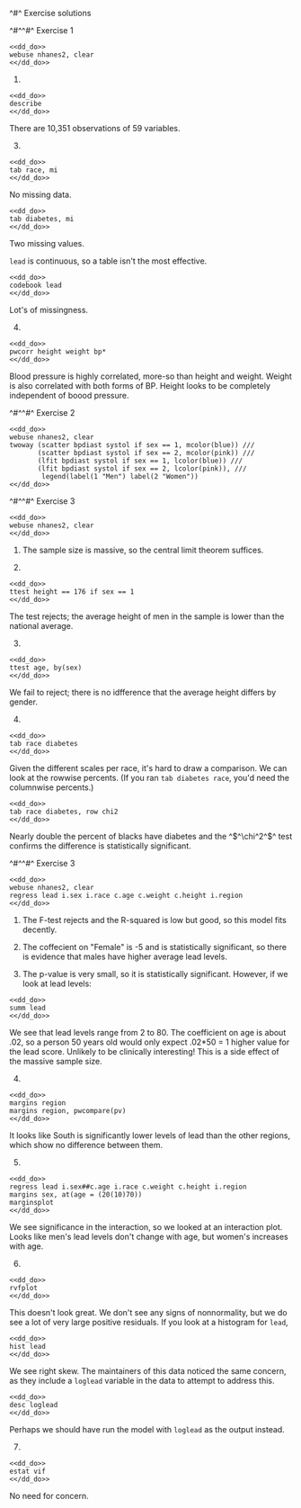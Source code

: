 ^#^ Exercise solutions

^#^^#^ Exercise 1

~~~~
<<dd_do>>
webuse nhanes2, clear
<</dd_do>>
~~~~

1)
~~~~
<<dd_do>>
describe
<</dd_do>>
~~~~

There are 10,351 observations of 59 variables.

3)
~~~~
<<dd_do>>
tab race, mi
<</dd_do>>
~~~~
No missing data.
~~~~
<<dd_do>>
tab diabetes, mi
<</dd_do>>
~~~~
Two missing values.

`lead` is continuous, so a table isn't the most effective.
~~~~
<<dd_do>>
codebook lead
<</dd_do>>
~~~~
Lot's of missingness.

4)
~~~~
<<dd_do>>
pwcorr height weight bp*
<</dd_do>>
~~~~
Blood pressure is highly correlated, more-so than height and weight. Weight is also correlated with both forms of BP. Height looks to be completely
independent of boood pressure.

^#^^#^ Exercise 2

~~~~
<<dd_do>>
webuse nhanes2, clear
twoway (scatter bpdiast systol if sex == 1, mcolor(blue)) ///
       (scatter bpdiast systol if sex == 2, mcolor(pink)) ///
       (lfit bpdiast systol if sex == 1, lcolor(blue)) ///
       (lfit bpdiast systol if sex == 2, lcolor(pink)), ///
        legend(label(1 "Men") label(2 "Women"))
<</dd_do>>
~~~~

^#^^#^ Exercise 3

~~~~
<<dd_do>>
webuse nhanes2, clear
<</dd_do>>
~~~~

1) The sample size is massive, so the central limit theorem suffices.

2)
~~~~
<<dd_do>>
ttest height == 176 if sex == 1
<</dd_do>>
~~~~
The test rejects; the average height of men in the sample is lower than the national average.

3)
~~~~
<<dd_do>>
ttest age, by(sex)
<</dd_do>>
~~~~
We fail to reject; there is no idfference that the average height differs by gender.

4)
~~~~
<<dd_do>>
tab race diabetes
<</dd_do>>
~~~~
Given the different scales per race, it's hard to draw a comparison. We can look at the rowwise percents. (If you ran `tab diabetes race`, you'd need
the columnwise percents.)

~~~~
<<dd_do>>
tab race diabetes, row chi2
<</dd_do>>
~~~~

Nearly double the percent of blacks have diabetes and the ^$^\chi^2^$^ test confirms the difference is statistically significant.

^#^^#^ Exercise 3

~~~~
<<dd_do>>
webuse nhanes2, clear
regress lead i.sex i.race c.age c.weight c.height i.region
<</dd_do>>
~~~~

1) The F-test rejects and the R-squared is low but good, so this model fits decently.

2) The coffecient on "Female" is -5 and is statistically significant, so there is evidence that males have higher average lead levels.

3) The p-value is very small, so it is statistically significant. However, if we look at lead levels:

~~~~
<<dd_do>>
summ lead
<</dd_do>>
~~~~

We see that lead levels range from 2 to 80. The coefficient on age is about .02, so a person 50 years old would only expect .02*50 = 1 higher value
for the lead score. Unlikely to be clinically interesting! This is a side effect of the massive sample size.

4)

~~~~
<<dd_do>>
margins region
margins region, pwcompare(pv)
<</dd_do>>
~~~~

It looks like South is significantly lower levels of lead than the other regions, which show no difference between them.

5)
~~~~
<<dd_do>>
regress lead i.sex##c.age i.race c.weight c.height i.region
margins sex, at(age = (20(10)70))
marginsplot
<</dd_do>>
~~~~

We see significance in the interaction, so we looked at an interaction plot. Looks like men's lead levels don't change with age, but women's increases
with age.

6)
~~~~
<<dd_do>>
rvfplot
<</dd_do>>
~~~~

This doesn't look great. We don't see any signs of nonnormality, but we do see a lot of very large positive residuals. If you look at a histogram for
`lead`,

~~~~
<<dd_do>>
hist lead
<</dd_do>>
~~~~

We see right skew. The maintainers of this data noticed the same concern, as they include a `loglead` variable in the data to attempt to address this.

~~~~
<<dd_do>>
desc loglead
<</dd_do>>
~~~~

Perhaps we should have run the model with `loglead` as the output instead.

7)

~~~~
<<dd_do>>
estat vif
<</dd_do>>
~~~~

No need for concern.
